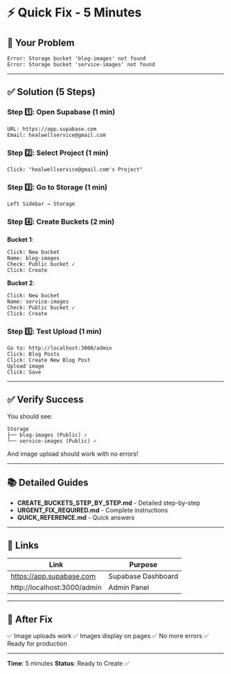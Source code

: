 # ⚡ Quick Fix - 5 Minutes

## 🚨 Your Problem

```
Error: Storage bucket 'blog-images' not found
Error: Storage bucket 'service-images' not found
```

---

## ✅ Solution (5 Steps)

### Step 1️⃣: Open Supabase (1 min)

```
URL: https://app.supabase.com
Email: healwellservice@gmail.com
```

### Step 2️⃣: Select Project (1 min)

```
Click: "healwellservice@gmail.com's Project"
```

### Step 3️⃣: Go to Storage (1 min)

```
Left Sidebar → Storage
```

### Step 4️⃣: Create Buckets (2 min)

**Bucket 1**:
```
Click: New bucket
Name: blog-images
Check: Public bucket ✓
Click: Create
```

**Bucket 2**:
```
Click: New bucket
Name: service-images
Check: Public bucket ✓
Click: Create
```

### Step 5️⃣: Test Upload (1 min)

```
Go to: http://localhost:3000/admin
Click: Blog Posts
Click: Create New Blog Post
Upload image
Click: Save
```

---

## ✅ Verify Success

You should see:
```
Storage
├── blog-images (Public) ✓
└── service-images (Public) ✓
```

And image upload should work with no errors!

---

## 📚 Detailed Guides

- **CREATE_BUCKETS_STEP_BY_STEP.md** - Detailed step-by-step
- **URGENT_FIX_REQUIRED.md** - Complete instructions
- **QUICK_REFERENCE.md** - Quick answers

---

## 🔗 Links

| Link | Purpose |
|------|---------|
| https://app.supabase.com | Supabase Dashboard |
| http://localhost:3000/admin | Admin Panel |

---

## 🎉 After Fix

✅ Image uploads work
✅ Images display on pages
✅ No more errors
✅ Ready for production

---

**Time**: 5 minutes
**Status**: Ready to Create ✅


